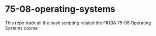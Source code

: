 # 75-08-operating-systems
This repo track all the bash scripting related the FIUBA 75-08 Operating Systems course
